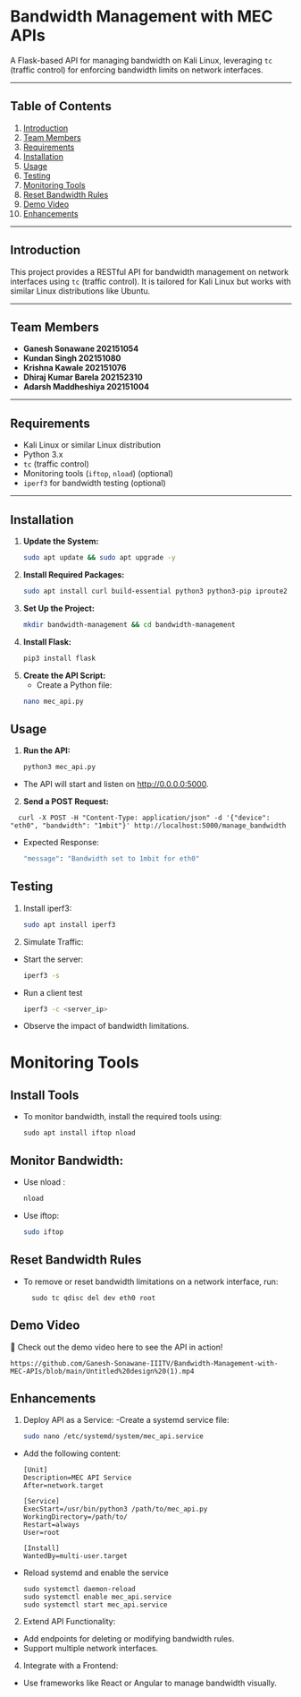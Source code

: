 # **Bandwidth Management with MEC APIs**

A Flask-based API for managing bandwidth on Kali Linux, leveraging `tc` (traffic control) for enforcing bandwidth limits on network interfaces.

---

## **Table of Contents**
1. [Introduction](#introduction)
2. [Team Members](#team-members)
3. [Requirements](#requirements)
4. [Installation](#installation)
5. [Usage](#usage)
6. [Testing](#testing)
7. [Monitoring Tools](#monitoring-tools)
8. [Reset Bandwidth Rules](#reset-bandwidth-rules)
9. [Demo Video](#demo-video)
10. [Enhancements](#enhancements)

---

## **Introduction**
This project provides a RESTful API for bandwidth management on network interfaces using `tc` (traffic control). It is tailored for Kali Linux but works with similar Linux distributions like Ubuntu.

---

## **Team Members**
- **Ganesh Sonawane 202151054**
- **Kundan Singh 202151080**
- **Krishna Kawale 202151076**
- **Dhiraj Kumar Barela 202152310**
- **Adarsh Maddheshiya 202151004**

---

## **Requirements**
- Kali Linux or similar Linux distribution
- Python 3.x
- `tc` (traffic control)
- Monitoring tools (`iftop`, `nload`) (optional)
- `iperf3` for bandwidth testing (optional)

---

## **Installation**

1. **Update the System:**
   ```bash
   sudo apt update && sudo apt upgrade -y
2. **Install Required Packages:**
   ```bash
   sudo apt install curl build-essential python3 python3-pip iproute2 iftop nload -y
3. **Set Up the Project:**
   ```bash
   mkdir bandwidth-management && cd bandwidth-management
4. **Install Flask:**
   ```bash
   pip3 install flask
5. **Create the API Script:**
   - Create a Python file:
   ```bash
   nano mec_api.py
## **Usage**
1. **Run the API:**
   ```bash
   python3 mec_api.py
- The API will start and listen on http://0.0.0.0:5000.
2. **Send a POST Request:**
```
  curl -X POST -H "Content-Type: application/json" -d '{"device": "eth0", "bandwidth": "1mbit"}' http://localhost:5000/manage_bandwidth
```
- Expected Response:
    ```bash
    "message": "Bandwidth set to 1mbit for eth0"
  
## Testing
1. Install iperf3:
    ```bash
   sudo apt install iperf3
2. Simulate Traffic:
- Start the server:
     ```bash
  iperf3 -s
- Run a client test
     ```bash
  iperf3 -c <server_ip>
- Observe the impact of bandwidth limitations.

# Monitoring Tools

## Install Tools

- To monitor bandwidth, install the required tools using:

   ```
   sudo apt install iftop nload
   ```
    
## Monitor Bandwidth:
- Use nload :
  ```bash
  nload
- Use iftop:
  ```bash
  sudo iftop

## Reset Bandwidth Rules
- To remove or reset bandwidth limitations on a network interface, run:
  ```
    sudo tc qdisc del dev eth0 root
  ```
## Demo Video
🎥 Check out the demo video here to see the API in action!
```
https://github.com/Ganesh-Sonawane-IIITV/Bandwidth-Management-with-MEC-APIs/blob/main/Untitled%20design%20(1).mp4
```
## Enhancements
1. Deploy API as a Service:
   -Create a systemd service file:
   ```bash
   sudo nano /etc/systemd/system/mec_api.service
- Add the following content:
  ```
  [Unit]
  Description=MEC API Service
  After=network.target

  [Service]
  ExecStart=/usr/bin/python3 /path/to/mec_api.py
  WorkingDirectory=/path/to/
  Restart=always
  User=root

  [Install]
  WantedBy=multi-user.target
  ```
  
- Reload systemd and enable the service
  ```
  sudo systemctl daemon-reload
  sudo systemctl enable mec_api.service
  sudo systemctl start mec_api.service
  ```

2. Extend API Functionality:
  - Add endpoints for deleting or modifying bandwidth rules.
  - Support multiple network interfaces.

   
4. Integrate with a Frontend:
  - Use frameworks like React or Angular to manage bandwidth visually.




